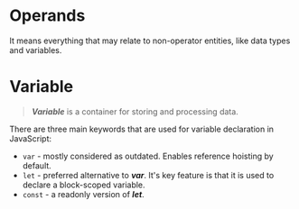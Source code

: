 # Operands

It means everything that may relate to non-operator entities, like data types and variables.

# Variable

> *__Variable__* is a container for storing and processing data.

There are three main keywords that are used for variable declaration in JavaScript:
- `var` - mostly considered as outdated. Enables reference hoisting by default.
- `let` - preferred alternative to *__var__*. It's key feature is that it is used to declare a block-scoped variable.
- `const` - a readonly version of *__let__*.

